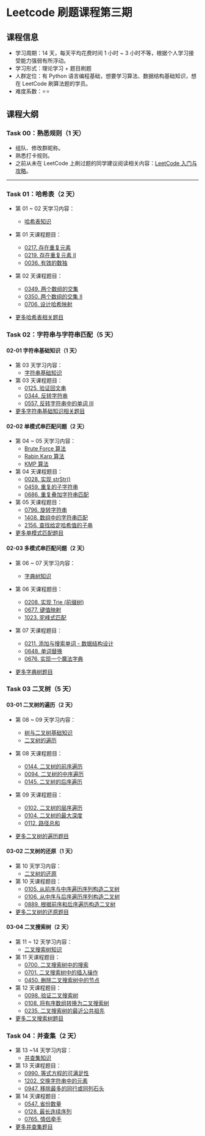 # Leetcode 刷题课程第三期

## 课程信息

- 学习周期：14 天，每天平均花费时间 1 小时 ~ 3 小时不等，根据个人学习接受能力强弱有所浮动。
- 学习形式：理论学习 + 题目刷题
- 人群定位：有 Python 语言编程基础，想要学习算法、数据结构基础知识，想在 LeetCode 刷算法题的学员。
- 难度系数：⭐⭐

## 课程大纲

### Task 00：熟悉规则（1 天）

- 组队、修改群昵称。
- 熟悉打卡规则。
- 之前从未在 LeetCode 上刷过题的同学建议阅读相关内容：[LeetCode 入门与攻略](https://algo.itcharge.cn/00.Introduction/03.LeetCode-Guide/)。

---

### Task 01：哈希表（2 天）

- 第 01 ~ 02 天学习内容：
  - [哈希表知识](https://algo.itcharge.cn/05.Hash-Table/01.Hash-Table/)
- 第 01 天课程题目：
  - [0217. 存在重复元素](https://leetcode.cn/problems/contains-duplicate/)
  - [0219. 存在重复元素 II](https://leetcode.cn/problems/contains-duplicate-ii/)
  - [0036. 有效的数独](https://leetcode.cn/problems/valid-sudoku/)
- 第 02 天课程题目：
  - [0349. 两个数组的交集](https://leetcode.cn/problems/intersection-of-two-arrays/)
  - [0350. 两个数组的交集 II](https://leetcode.cn/problems/intersection-of-two-arrays-ii/)
  - [0706. 设计哈希映射](https://leetcode.cn/problems/design-hashmap/)

- [更多哈希表相关题目](https://algo.itcharge.cn/05.Hash-Table/02.Hash-Table-List/)

### Task 02：字符串与字符串匹配（5 天）

#### 02-01 字符串基础知识（1 天）

- 第 03 天学习内容：
  - [字符串基础知识](https://algo.itcharge.cn/06.String/01.String-Basic/01.String-Basic/)
- 第 03 天课程题目：
  - [0125. 验证回文串](https://leetcode.cn/problems/valid-palindrome/)
  - [0344. 反转字符串](https://leetcode.cn/problems/reverse-string/)
  - [0557. 反转字符串中的单词 III](https://leetcode.cn/problems/reverse-words-in-a-string-iii/)
- [更多字符串基础知识相关题目](https://algo.itcharge.cn/06.String/01.String-Basic/02.String-Basic-List/)

#### 02-02 单模式串匹配问题（2 天）

- 第 04 ~ 05 天学习内容：
  - [Brute Force 算法](https://algo.itcharge.cn/06.String/02.String-Single-Pattern-Matching/01.String-Brute-Force)
  - [Rabin Karp 算法](https://algo.itcharge.cn/06.String/02.String-Single-Pattern-Matching/02.String-Rabin-Karp)
  - [KMP 算法](https://algo.itcharge.cn/06.String/02.String-Single-Pattern-Matching/03.String-KMP)
- 第 04 天课程题目：
  - [0028. 实现 strStr()](https://leetcode.cn/problems/implement-strstr/)
  - [0459. 重复的子字符串](https://leetcode.cn/problems/repeated-substring-pattern/)
  - [0686. 重复叠加字符串匹配](https://leetcode.cn/problems/repeated-string-match/)
- 第 05 天课程题目：
  - [0796. 旋转字符串](https://leetcode.cn/problems/rotate-string/)
  - [1408. 数组中的字符串匹配](https://leetcode.cn/problems/string-matching-in-an-array/)
  - [2156. 查找给定哈希值的子串](https://leetcode.cn/problems/find-substring-with-given-hash-value/)
- [更多单模式匹配题目](https://algo.itcharge.cn/06.String/02.String-Single-Pattern-Matching/07.String-Single-Pattern-Matching-List/)

#### 02-03 多模式串匹配问题（2 天）

- 第 06 ~ 07 天学习内容：
  - [字典树知识](https://algo.itcharge.cn/06.String/03.String-Multi-Pattern-Matching/01.Trie/)
- 第 06 天课程题目：
  - [0208. 实现 Trie (前缀树)](https://leetcode.cn/problems/implement-trie-prefix-tree/)
  - [0677. 键值映射](https://leetcode.cn/problems/map-sum-pairs/)
  - [1023. 驼峰式匹配](https://leetcode.cn/problems/camelcase-matching/)
- 第 07 天课程题目：
  - [0211. 添加与搜索单词 - 数据结构设计](https://leetcode.cn/problems/design-add-and-search-words-data-structure/)
  - [0648. 单词替换](https://leetcode.cn/problems/replace-words/)
  - [0676. 实现一个魔法字典](https://leetcode.cn/problems/implement-magic-dictionary/)

- [更多字典树题目](https://algo.itcharge.cn/06.String/03.String-Multi-Pattern-Matching/02.Trie-List/)

### Task 03 二叉树（5 天）

#### 03-01 二叉树的遍历（2 天）

- 第 08 ~ 09 天学习内容：
  - [树与二叉树基础知识](https://algo.itcharge.cn/07.Tree/01.Binary-Tree/01.Binary-Tree-Basic)
  - [二叉树的遍历](https://algo.itcharge.cn/07.Tree/01.Binary-Tree/02.Binary-Tree-Traverse/)
- 第 08 天课程题目：
  - [0144. 二叉树的前序遍历](https://leetcode.cn/problems/binary-tree-preorder-traversal/)
  - [0094. 二叉树的中序遍历](https://leetcode.cn/problems/binary-tree-inorder-traversal/)
  - [0145. 二叉树的后序遍历](https://leetcode.cn/problems/binary-tree-postorder-traversal/)
- 第 09 天课程题目：
  - [0102. 二叉树的层序遍历](https://leetcode.cn/problems/binary-tree-level-order-traversal/)
  - [0104. 二叉树的最大深度](https://leetcode.cn/problems/maximum-depth-of-binary-tree/)
  - [0112. 路径总和](https://leetcode.cn/problems/path-sum/)

- [更多二叉树的遍历题目](https://algo.itcharge.cn/07.Tree/01.Binary-Tree/03.Binary-Tree-Traverse-List/)

#### 03-02 二叉树的还原（1 天）

- 第 10 天学习内容：
  - [二叉树的还原](https://algo.itcharge.cn/07.Tree/01.Binary-Tree/04.Binary-Tree-Reduction/)
- 第 10 天课程题目：
  - [0105. 从前序与中序遍历序列构造二叉树](https://leetcode.cn/problems/construct-binary-tree-from-preorder-and-inorder-traversal/)
  - [0106. 从中序与后序遍历序列构造二叉树](https://leetcode.cn/problems/construct-binary-tree-from-inorder-and-postorder-traversal/)
  - [0889. 根据前序和后序遍历构造二叉树](https://leetcode.cn/problems/construct-binary-tree-from-preorder-and-postorder-traversal/)
- [更多二叉树的还原题目](https://algo.itcharge.cn/07.Tree/01.Binary-Tree/05.Binary-Tree-Reduction-List/)

#### 03-04 二叉搜索树（2 天）

- 第 11 ~ 12 天学习内容：
  - [二叉搜索树知识](https://algo.itcharge.cn/07.Tree/02.Binary-Search-Tree/01.Binary-Search-Tree/) 
- 第 11 天课程题目：
  - [0700. 二叉搜索树中的搜索](https://leetcode.cn/problems/search-in-a-binary-search-tree/)
  - [0701. 二叉搜索树中的插入操作](https://leetcode.cn/problems/insert-into-a-binary-search-tree/)
  - [0450. 删除二叉搜索树中的节点](https://leetcode.cn/problems/delete-node-in-a-bst/)
- 第 12 天课程题目：
  - [0098. 验证二叉搜索树](https://leetcode.cn/problems/validate-binary-search-tree/)
  - [0108. 将有序数组转换为二叉搜索树](https://leetcode.cn/problems/convert-sorted-array-to-binary-search-tree/)
  - [0235. 二叉搜索树的最近公共祖先](https://leetcode.cn/problems/lowest-common-ancestor-of-a-binary-search-tree/)
- [更多二叉搜索树题目](https://algo.itcharge.cn/07.Tree/02.Binary-Search-Tree/02.Binary-Search-Tree-List/)

### Task 04：并查集（2 天）

- 第 13 ~14 天学习内容：
  - [并查集知识](https://algo.itcharge.cn/07.Tree/05.Union-Find/01.Union-Find/)
- 第 13 天课程题目：
  - [0990. 等式方程的可满足性](https://leetcode.cn/problems/satisfiability-of-equality-equations/)
  - [1202. 交换字符串中的元素](https://leetcode.cn/problems/smallest-string-with-swaps/)
  - [0947. 移除最多的同行或同列石头](https://leetcode.cn/problems/most-stones-removed-with-same-row-or-column/)
- 第 14 天课程题目：
  - [0547. 省份数量](https://leetcode.cn/problems/number-of-provinces/)
  - [0128. 最长连续序列](https://leetcode.cn/problems/longest-consecutive-sequence/)
  - [0765. 情侣牵手](https://leetcode.cn/problems/couples-holding-hands/)
- [更多并查集题目](https://algo.itcharge.cn/07.Tree/05.Union-Find/02.Union-Find-List/)